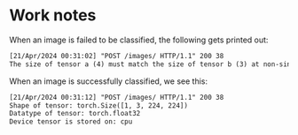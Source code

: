 # Work notes

When an image is failed to be classified, the following gets printed out:

```txt
[21/Apr/2024 00:31:02] "POST /images/ HTTP/1.1" 200 38
The size of tensor a (4) must match the size of tensor b (3) at non-singleton dimension 
```

When an image is successfully classified, we see this:

```txt
[21/Apr/2024 00:31:12] "POST /images/ HTTP/1.1" 200 38
Shape of tensor: torch.Size([1, 3, 224, 224])
Datatype of tensor: torch.float32
Device tensor is stored on: cpu
```
